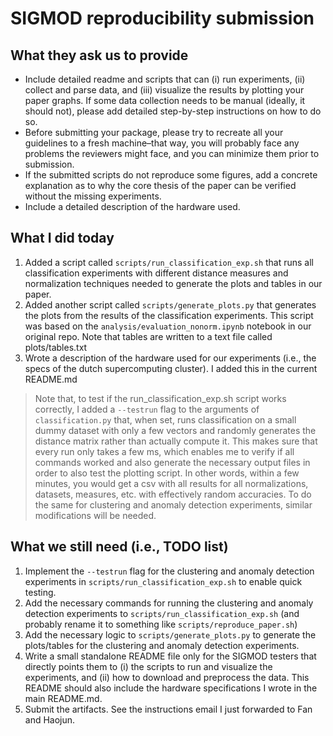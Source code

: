 # SIGMOD reproducibility submission

## What they ask us to provide
- Include detailed readme and scripts that can (i) run experiments, (ii) collect and parse data, and (iii) visualize  the results by plotting your paper graphs. If some data  collection needs to be manual  (ideally, it should not), please  add detailed step-by-step instructions on how to do so.
- Before submitting your package, please try to recreate all your guidelines  to a fresh machine–that way, you will probably face  any  problems the reviewers might face, and you can minimize them  prior to  submission.
- If the submitted scripts do not reproduce some figures, add a  concrete  explanation as to why the core thesis of the paper can  be  verified without  the missing experiments.
- Include a detailed description of the hardware used.

## What I did today
1. Added a script called `scripts/run_classification_exp.sh` that runs all classification experiments with different distance measures and normalization techniques needed to generate the plots and tables in our paper. 
2. Added another script called `scripts/generate_plots.py` that generates the plots from the results of the classification experiments. This script was based on the `analysis/evaluation_nonorm.ipynb` notebook in our original repo. Note that tables are written to a text file called plots/tables.txt
3. Wrote a description of the hardware used for our experiments (i.e., the specs of the dutch supercomputing cluster). I added this in the current README.md

> Note that, to test if the run_classification_exp.sh script works correctly, I added a `--testrun` flag to the arguments of `classification.py` that, when set, runs classification on a small dummy dataset with only a few vectors and randomly generates the distance matrix rather than actually compute it. This makes sure that every run only takes a few ms, which enables me to verify if all commands worked and also generate the necessary output files in order to also test the plotting script. In other words, within a few minutes, you would get a csv with all results for all normalizations, datasets, measures, etc. with effectively random accuracies. To do the same for clustering and anomaly detection experiments, similar modifications will be needed.

## What we still need (i.e., TODO list)
1. Implement the `--testrun` flag for the clustering and anomaly detection experiments in `scripts/run_classification_exp.sh` to enable quick testing.
2. Add the necessary commands for running the clustering and anomaly detection experiments to `scripts/run_classification_exp.sh` (and probably rename it to something like `scripts/reproduce_paper.sh`)
3. Add the necessary logic to `scripts/generate_plots.py` to generate the plots/tables for the clustering and anomaly detection experiments.
4. Write a small standalone README file only for the SIGMOD testers that directly points them to (i) the scripts to run and visualize the experiments, and (ii) how to download and preprocess the data. This README should also include the hardware specifications I wrote in the main README.md.
5. Submit the artifacts. See the instructions email I just forwarded to Fan and Haojun.